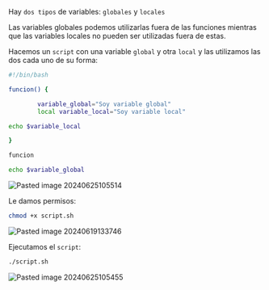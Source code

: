 Hay ``dos tipos`` de variables: ``globales`` y ``locales``

Las variables globales podemos utilizarlas fuera de las funciones mientras que las variables locales no pueden ser utilizadas fuera de estas.

Hacemos un ``script`` con una variable ``global`` y otra ``local`` y las utilizamos las dos cada uno de su forma:

```Bash
#!/bin/bash

funcion() {

        variable_global="Soy variable global"
        local variable_local="Soy variable local"

echo $variable_local

}

funcion

echo $variable_global
```

![Pasted image 20240625105514](https://github.com/user-attachments/assets/517a0cfa-4e52-4d5a-bc6e-5f77802a93e6)

Le damos permisos:

```Bash
chmod +x script.sh
```

![Pasted image 20240619133746](https://github.com/user-attachments/assets/5b2c529e-3b37-4664-add0-744b8e6beda3)

Ejecutamos el ``script``:

```Bash
./script.sh
```
![Pasted image 20240625105455](https://github.com/user-attachments/assets/dc2a5297-2477-4c20-9ab2-668699b0e61f)
